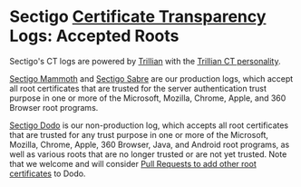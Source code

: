 # Sectigo [Certificate Transparency](http://www.certificate-transparency.org/) Logs: Accepted Roots
Sectigo's CT logs are powered by [Trillian](https://github.com/google/trillian) with the [Trillian CT personality](https://github.com/google/certificate-transparency-go#trillian-ct-personality).

[Sectigo Mammoth](crt/mammoth) and [Sectigo Sabre](crt/sabre) are our production logs, which accept all root certificates that are trusted for the server authentication trust purpose in one or more of the Microsoft, Mozilla, Chrome, Apple, and 360 Browser root programs.

[Sectigo Dodo](crt/dodo) is our non-production log, which accepts all root certificates that are trusted for any trust purpose in one or more of the Microsoft, Mozilla, Chrome, Apple, 360 Browser, Java, and Android root programs, as well as various roots that are no longer trusted or are not yet trusted. Note that we welcome and will consider [Pull Requests to add other root certificates](CONTRIBUTING.md) to Dodo.
